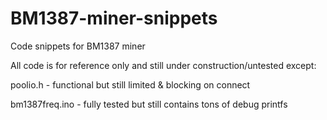 # BM1387-miner-snippets
Code snippets for BM1387 miner

All code is for reference only and still under construction/untested except:

poolio.h - functional but still limited & blocking on connect

bm1387freq.ino - fully tested but still contains tons of debug printfs

